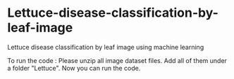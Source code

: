 # Lettuce-disease-classification-by-leaf-image
Lettuce disease classification by leaf image using machine learning 

To run the code :
Please unzip all image dataset files.
Add all of them under a folder "Lettuce".
Now you can run the code.
